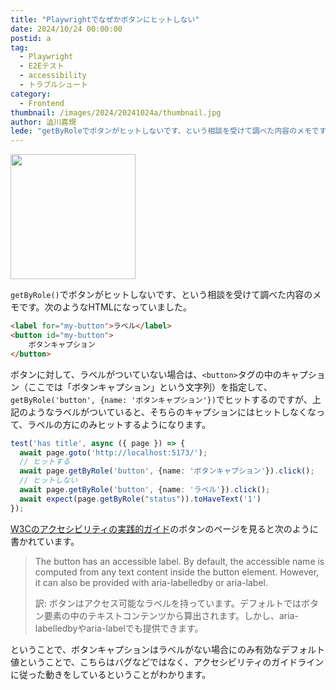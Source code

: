 ```yaml
---
title: "Playwrightでなぜかボタンにヒットしない"
date: 2024/10/24 00:00:00
postid: a
tag:
  - Playwright
  - E2Eテスト
  - accessibility
  - トラブルシュート
category:
  - Frontend
thumbnail: /images/2024/20241024a/thumbnail.jpg
author: 澁川喜規
lede: "getByRoleでボタンがヒットしないです、という相談を受けて調べた内容のメモです。次のようなHTMLになっていました。"
---
```


<img src="/images/2024/20241024a/playwright.jpg" alt="" width="200" height="200">

`getByRole()`でボタンがヒットしないです、という相談を受けて調べた内容のメモです。次のようなHTMLになっていました。

```html
<label for="my-button">ラベル</label>
<button id="my-button">
    ボタンキャプション
</button>
```

ボタンに対して、ラベルがついていない場合は、`<button>`タグの中のキャプション（ここでは「ボタンキャプション」という文字列）を指定して、`getByRole('button', {name: 'ボタンキャプション'})`でヒットするのですが、上記のようなラベルがついていると、そちらのキャプションにはヒットしなくなって、ラベルの方にのみヒットするようになります。

```ts
test('has title', async ({ page }) => {
  await page.goto('http://localhost:5173/');
  // ヒットする
  await page.getByRole('button', {name: 'ボタンキャプション'}).click();
  // ヒットしない
  await page.getByRole('button', {name: 'ラベル'}).click();
  await expect(page.getByRole("status")).toHaveText('1')
});
```

[W3Cのアクセシビリティの実践的ガイド](https://www.w3.org/WAI/ARIA/apg/patterns/button/)のボタンのページを見ると次のように書かれています。

> The button has an accessible label. By default, the accessible name is computed from any text content inside the button element. However, it can also be provided with aria-labelledby or aria-label.
>
> 訳: ボタンはアクセス可能なラベルを持っています。デフォルトではボタン要素の中のテキストコンテンツから算出されます。しかし、aria-labelledbyやaria-labelでも提供できます。

ということで、ボタンキャプションはラベルがない場合にのみ有効なデフォルト値ということで、こちらはバグなどではなく、アクセシビリティのガイドラインに従った動きをしているということがわかります。
